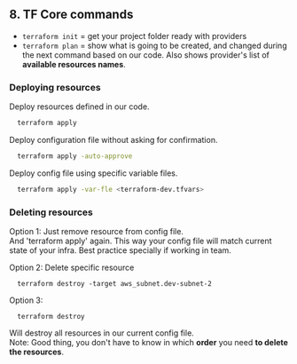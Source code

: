 ## 8. TF Core commands  
- `terraform init` = get your project folder ready with providers
- `terraform plan` = show what is going to be created, and changed during the next command based on our code.
Also shows provider's list of **available resources names**.  

### Deploying resources
Deploy resources defined in our code.
```bash
  terraform apply
```

Deploy configuration file without asking for confirmation.
```bash
  terraform apply -auto-approve
```

Deploy config file using specific variable files.
```bash
  terraform apply -var-fle <terraform-dev.tfvars>
```


### Deleting resources
Option 1: Just remove resource from config file.  
And 'terraform apply' again. This way your config file will match current state of your infra. Best practice specially if working in team.

Option 2: Delete specific resource
```
  terraform destroy -target aws_subnet.dev-subnet-2
```

Option 3:
```
  terraform destroy
```
Will destroy all  resources in our current config file.  
Note: Good thing, you don't have to know in which **order** you need **to delete the resources**.